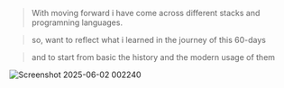 > With moving forward i have come across different stacks and programning languages.

> so, want to reflect what i learned in the journey of this 60-days

> and to start from basic the history and the modern usage of them

![Screenshot 2025-06-02 002240](https://github.com/user-attachments/assets/82cd463a-8637-4947-8804-c1d0b40d66ef)
